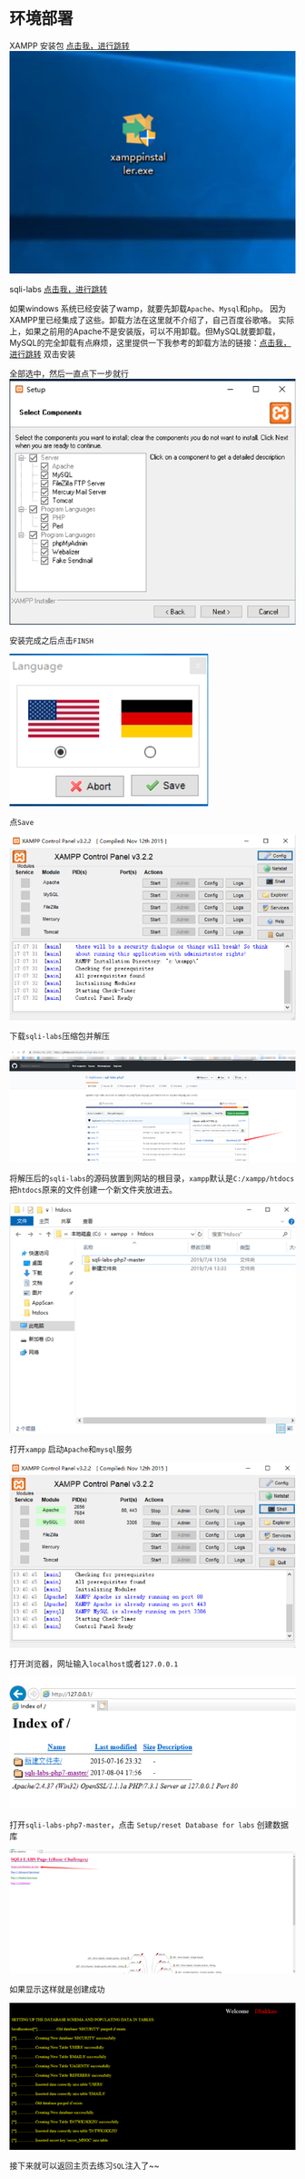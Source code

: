 # 环境部署
XAMPP 安装包  [点击我，进行跳转](http://soft.onlinedown.net/soft/225718.htm)
![1](https://raw.githubusercontent.com/YounkerSecuirty/SecurityCamp/master/images/%E5%9B%BE%E7%89%87%201.png)

sqli-labs  [点击我，进行跳转](https://github.com/skyblueee/sqli-labs-php7)

如果windows 系统已经安装了wamp，就要先卸载```Apache```、```Mysql```和```php```。
因为XAMPP里已经集成了这些。卸载方法在这里就不介绍了，自己百度谷歌咯。
实际上，如果之前用的Apache不是安装版，可以不用卸载。但MySQL就要卸载，MySQL的完全卸载有点麻烦，这里提供一下我参考的卸载方法的链接：[点击我，进行跳转](http://www.cnblogs.com/85538649/archive/2011/08/03/2126171.html)
双击安装

全部选中，然后一直点下一步就行
![2](https://raw.githubusercontent.com/YounkerSecuirty/SecurityCamp/master/images/%E5%9B%BE%E7%89%87%202png.png)

安装完成之后点击```FINSH```

![3](https://raw.githubusercontent.com/YounkerSecuirty/SecurityCamp/master/images/%E5%9B%BE%E7%89%87%203.png)

点```Save```

![4](https://raw.githubusercontent.com/YounkerSecuirty/SecurityCamp/master/images/%E5%9B%BE%E7%89%87%204.png)

下载```sqli-labs```压缩包并解压

![5](https://raw.githubusercontent.com/YounkerSecuirty/SecurityCamp/master/images/%E5%9B%BE%E7%89%87%205.png)

将解压后的```sqli-labs```的源码放置到网站的根目录，```xampp```默认是```C:/xampp/htdocs```
把```htdocs```原来的文件创建一个新文件夹放进去。

![6](https://raw.githubusercontent.com/YounkerSecuirty/SecurityCamp/master/images/%E5%9B%BE%E7%89%87%206.png)

打开```xampp``` 启动```Apache```和```mysql```服务

![7](https://raw.githubusercontent.com/YounkerSecuirty/SecurityCamp/master/images/%E5%9B%BE%E7%89%87%207.png)

打开浏览器，网址输入```localhost```或者```127.0.0.1```

![8](https://raw.githubusercontent.com/YounkerSecuirty/SecurityCamp/master/images/%E5%9B%BE%E7%89%87%208.png)

打开```sqli-labs-php7-master```，点击 ```Setup/reset Database for labs``` 创建数据库

![9](https://raw.githubusercontent.com/YounkerSecuirty/SecurityCamp/master/images/%E5%9B%BE%E7%89%87%209.png)

如果显示这样就是创建成功

![10](https://raw.githubusercontent.com/YounkerSecuirty/SecurityCamp/master/images/%E5%9B%BE%E7%89%87%2010.png)

接下来就可以返回主页去练习```SQL```注入了~~

